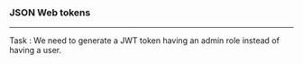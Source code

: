 ### JSON Web tokens

---

Task : We need to generate a JWT token having an admin role instead of having a user.

